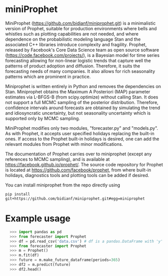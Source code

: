 # miniProphet
MiniProphet (https://github.com/bidianf/miniprophet.git) is a minimalistic version of Prophet, suitable for production environments where bells and whistles such as plotting capabilities are not needed, and where dependence on the probabilistic modeling language Stan and the associated C++ libraries introduce complexity and fragility. Prophet,  released by Facebook's Core Data Science team  as  open source software (https://code.facebook.com/projects/),  is   a Bayesian model for time series forecasting allowing for non-linear logistic trends that capture well the patterns of product adoption and diffusion. Therefore, it suits the forecasting needs of many companies. It also allows for rich seasonality patterns which are prominent in practice.  

Miniprophet is written entirely in Python and removes the dependencies on Stan. Miniprophet obtains the Maximum A Posteriori (MAP) parameter estimates via L-BFGS-B (from scipy.optimize) without calling Stan. It does not support a full MCMC sampling of the posterior distribution. Therefore, confidence intervals around forecasts are obtained by simulating the trend and idiosyncratic uncertainty, but not seasonality uncertainty which is supported only by MCMC sampling.

MiniProphet modifies only two modules, "forecaster.py" and "models.py". As with Prophet, it accepts user specified holidays replacing the built-in ones. If access to the Prophet built-in holidays is desired, one can add the relevant modules from Prophet with minor modifications.

The documentation of Prophet carries over to miniprophet (except any references to MCMC sampling), and is available at  https://facebook.github.io/prophet/. The source code repository for Prophet is located at   https://github.com/facebook/prophet, from where built-in holidays, diagnostics tools and plotting tools can be added if desired.

You can install miniprophet from the repo directly using


`pip install git+https://github.com/bidianf/miniprophet.git#egg=miniprophet` 


# Example usage

```python
  >>> import pandas as pd
  >>> from forecaster import Prophet 
  >>> df = pd.read_csv('data.csv') # df is a pandas.DataFrame with 'y' and 'ds' columns
  >>> from forecaster import Prophet 
  >>> m = Prophet()
  >>> m.fit(df)  
  >>> future = m.make_future_dataframe(periods=365)
  >>> df2 = m.predict(future)
  >>> df2.head()
```
